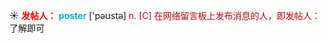 ☀ <font color="red">**发帖人：**</font>
<font color="sky blue">**poster**</font> ['pəʊstə] 
<font color="#c00000">n. [C] 在网络留言板上发布消息的人，即发帖人：</font>了解即可

